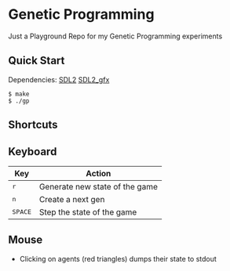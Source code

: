 # Genetic Programming

Just a Playground Repo for my Genetic Programming experiments

## Quick Start

Dependencies: [SDL2] [SDL2_gfx]

```console
$ make
$ ./gp
```

## Shortcuts

## Keyboard

| Key              |  Action                        |
|------------------|--------------------------------|
| <kbd>r</kbd>     | Generate new state of the game |
| <kbd>n</kbd>     | Create a next gen              |
| <kbd>SPACE</kbd> | Step the state of the game     |

## Mouse

- Clicking on agents (red triangles) dumps their state to stdout

[SDL2]: https://www.libsdl.org/
[SDL2_GFX]: https://www.ferzkopp.net/Software/SDL2_gfx/Docs/html/index.html